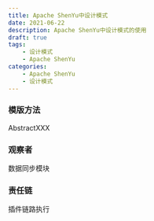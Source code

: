 ```yaml
---
title: Apache ShenYu中设计模式
date: 2021-06-22
description: Apache ShenYu中设计模式的使用
draft: true
tags:
    - 设计模式
    - Apache ShenYu
categories:
    - Apache ShenYu
    - 设计模式
---
```


### 模版方法

AbstractXXX

### 观察者

数据同步模块

### 责任链

插件链路执行

